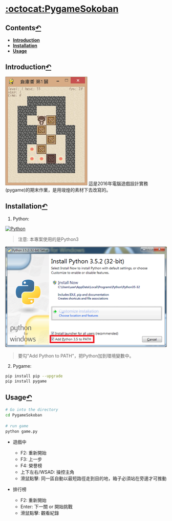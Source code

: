 # [:octocat:PygameSokoban](https://github.com/TCCinTaiwan/PygameSokoban)
## Contents[↶](#)
* **[Introduction](#introduction)**
* **[Installation](#installation)**
* **[Usage](#usage)**

## Introduction[↶](#)
![截圖](screenshot.png)
這是2016年電腦遊戲設計實務(pygame)的期末作業，是用竣煌的素材下去改寫的。

## Installation[↶](#)
1. Python:

[ ![Python](https://www.python.org/static/img/python-logo.png)](https://www.python.org/downloads/)

>注意: 本專案使用的是Python3

![Python Install](python-install.png)

>要勾"Add Python to PATH"，把Python加到環境變數中。

2. Pygame:

```bash
pip install pip --upgrade
pip install pygame
```

## Usage[↶](#)

```bash
# Go into the directory
cd PygameSokoban

# run game
python game.py
```

* 遊戲中
    + F2: 重新開始
    + F3: 上一步
    + F4: 榮譽榜
    + 上下左右/WSAD: 操控主角
    + 滑鼠點擊: 同一區自動以最短路徑走到目的地，箱子必須站在旁邊才可推動

* 排行榜
    + F2: 重新開始
    + Enter: 下一關 or 開始挑戰
    + 滑鼠點擊: 觀看紀錄